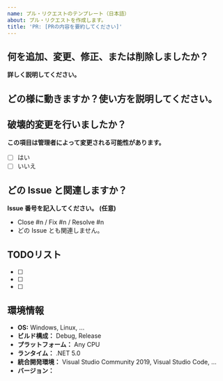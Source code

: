 ```yaml
---
name: プル・リクエストのテンプレート（日本語）
about: プル・リクエストを作成します。
title: 'PR: [PRの内容を要約してください]'
---
```


## 何を追加、変更、修正、または削除しましたか？
**詳しく説明してください。**

## どの様に動きますか？使い方を説明してください。

## 破壊的変更を行いましたか？
**この項目は管理者によって変更される可能性があります。**
* [ ] はい
* [ ] いいえ

## どの Issue と関連しますか？
**Issue 番号を記入してください。**
**(任意)**
* Close #n / Fix #n / Resolve #n
* どの Issue とも関連しません。

## TODOリスト
* [ ]
* [ ]
* [ ]

## 環境情報
* **OS:** Windows, Linux, ...
* **ビルド構成：** Debug, Release
* **プラットフォーム：** Any CPU
* **ランタイム：** .NET 5.0
* **統合開発環境：** Visual Studio Community 2019, Visual Studio Code, ...
* **バージョン：**

